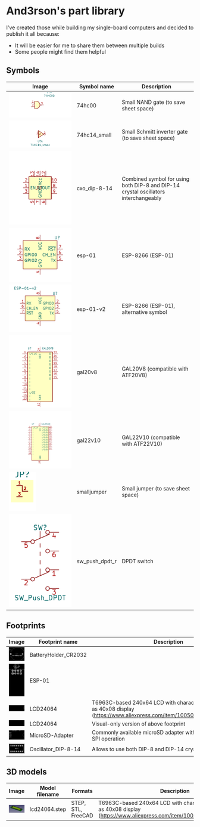 # And3rson's part library

I've created those while building my single-board computers and decided to publish it all because:

- It will be easier for me to share them between multiple builds
- Some people might find them helpful

## Symbols

| Image | Symbol name | Description |
| --- | --- | --- |
| ![](./images/symbols/74hc00_1.png) | 74hc00 | Small NAND gate (to save sheet space) |
| ![](./images/symbols/74hc14_small_1.png) | 74hc14_small | Small Schmitt inverter gate (to save sheet space) |
| ![](./images/symbols/cxo_dip-8-14.png) | cxo_dip-8-14 | Combined symbol for using both DIP-8 and DIP-14 crystal oscillators interchangeably |
| ![](./images/symbols/esp-01.png) | esp-01 | ESP-8266 (ESP-01) |
| ![](./images/symbols/esp-01-v2.png) | esp-01-v2 | ESP-8266 (ESP-01), alternative symbol |
| ![](./images/symbols/gal20v8.png) | gal20v8 | GAL20V8 (compatible with ATF20V8) |
| ![](./images/symbols/gal22v10.png) | gal22v10 | GAL22V10 (compatible with ATF22V10) |
| ![](./images/symbols/smalljumper.png) | smalljumper | Small jumper (to save sheet space) |
| ![](./images/symbols/sw_push_dpdt_r.png) | sw_push_dpdt_r | DPDT switch |

## Footprints

| Image | Footprint name | Description |
| --- | --- | --- |
| ![](./images/footprints/BatteryHolder_CR2032.png) | BatteryHolder_CR2032 | |
| ![](./images/footprints/ESP-01.png) | ESP-01 | |
| ![](./images/footprints/LCD24064.png) | LCD24064 | T6963C-based 240x64 LCD with character mode - I use it as 40x08 display (<https://www.aliexpress.com/item/1005003750084723.html>) |
| ![](./images/footprints/LCD24064_silk.png) | LCD24064 | Visual-only version of above footprint |
| ![](./images/footprints/MicroSD-Adapter.png) | MicroSD-Adapter | Commonly available microSD adapter with level shifter for 5V SPI operation |
| ![](./images/footprints/Oscillator_DIP-8-14.png) | Oscillator_DIP-8-14 | Allows to use both DIP-8 and DIP-14 crystal oscillators |

## 3D models

| Image | Model filename | Formats | Description |
| --- | --- | --- | --- |
| ![](./images/3dmodels/lcd24064.jpg) | lcd24064.step | STEP, STL, FreeCAD | T6963C-based 240x64 LCD with character mode - I use it as 40x08 display (<https://www.aliexpress.com/item/1005003750084723.html>) |


